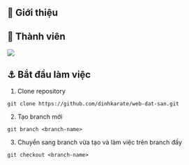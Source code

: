 ## :memo: Giới thiệu


## :clap: Thành viên

<a href="[https://github.com/dinhkarate/web-dat-san/graphs/contributors]">
  <img src="https://contrib.rocks/image?repo=dinhkarate/web-dat-san" />
</a>

## :anchor: Bắt đầu làm việc

1. Clone repository

```console
git clone https://github.com/dinhkarate/web-dat-san.git
```

2. Tạo branch mới

```console
git branch <branch-name>
```

3. Chuyển sang branch vừa tạo và làm việc trên branch đấy

```console
git checkout <branch-name>
```
